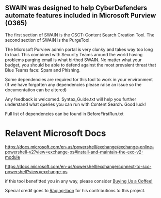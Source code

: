 ## SWAIN was designed to help CyberDefenders automate features included in Microsoft Purview (O365)

The first section of SWAIN is the CSCT: Content Search Creation Tool. The second section of SWAIN is the PurgeTool.

The Microsoft Purview admin portal is very clunky and takes way too long to load. This combined with Security Teams around the world having problems purging email is what birthed SWAIN. No matter what your budget, you should be able to defend against the most prevalent threat that Blue Teams face: Spam and Phishing.

Some dependencies are required for this tool to work in your environment (If we have forgotten any dependencies please raise an issue so the documentation can be altered)

Any feedback is welcomed.
Syntax_Guide.txt will help you further understand what queries you can run with Content Search. Good luck!

Full list of dependencies can be found in BeforeFirstRun.txt

# Relavent Microsoft Docs
https://docs.microsoft.com/en-us/powershell/exchange/exchange-online-powershell-v2?view=exchange-ps#install-and-maintain-the-exo-v2-module

https://docs.microsoft.com/en-us/powershell/exchange/connect-to-scc-powershell?view=exchange-ps

if this tool benefitted you in any way, please consider [Buying Us a Coffee!](https://www.buymeacoffee.com/TheSecAtlas)

Special credit goes to [Raging-loon](https://github.com/raging-loon) for his contributions to this project.
